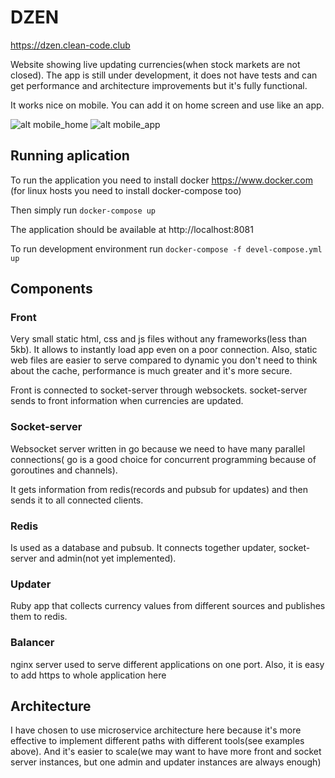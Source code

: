 # DZEN

https://dzen.clean-code.club

Website showing live updating currencies(when stock markets are not closed). The app is still under development, it does not have tests and can get performance and architecture improvements but it's fully functional.

It works nice on mobile. You can add it on home screen and use like an app.

![alt mobile_home](https://git.clean-code.club/drshnitsel/dzen/raw/master/documentation/mobile_home.jpg)
![alt mobile_app](https://git.clean-code.club/drshnitsel/dzen/raw/master/documentation/mobile_app.jpg)

## Running aplication

To run the application you need to install docker https://www.docker.com (for linux hosts you need to install docker-compose too)

Then simply run `docker-compose up`

The application should be available at http://localhost:8081

To run development environment run `docker-compose -f devel-compose.yml up`

## Components

### Front

Very small static html, css and js files without any frameworks(less than 5kb). It allows to instantly load app even on a poor connection. Also, static web files are easier to serve compared to dynamic you don't need to think about the cache, performance is much greater and it's more secure.

Front is connected to socket-server through websockets. socket-server sends to front information when currencies are updated.

### Socket-server

Websocket server written in go because we need to have many parallel connections( go is a good choice for concurrent programming because of goroutines and channels).

It gets information from redis(records and pubsub for updates) and then sends it to all connected clients.

### Redis

Is used as a database and pubsub. It connects together updater, socket-server and admin(not yet implemented).

### Updater

Ruby app that collects currency values from different sources and publishes them to redis.

### Balancer

nginx server used to serve different applications on one port. Also, it is easy to add https to whole application here

## Architecture

I have chosen to use microservice architecture here because it's more effective to implement different paths with different tools(see examples above). And it's easier to scale(we may want to have more front and socket server instances, but one admin and updater instances are always enough)
